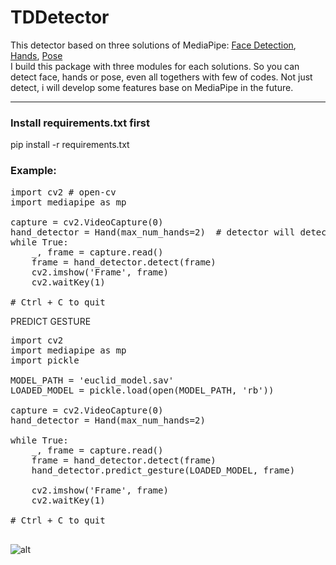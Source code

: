 # TDDetector
This detector based on three solutions of MediaPipe: [Face Detection][1], [Hands][2], [Pose][3]<br>
I build this package with three modules for each solutions. So you can detect face, hands or pose, even all togethers with few of codes.
Not just detect, i will develop some features base on MediaPipe in the future.
<hr>

### Install requirements.txt first

pip install -r requirements.txt

### Example:

<pre>
import cv2 # open-cv
import mediapipe as mp

capture = cv2.VideoCapture(0)
hand_detector = Hand(max_num_hands=2)  # detector will detect maximum two hands in one frame
while True:
    _, frame = capture.read()
    frame = hand_detector.detect(frame)
    cv2.imshow('Frame', frame)
    cv2.waitKey(1)
    
# Ctrl + C to quit
</pre>


PREDICT GESTURE
<pre>
import cv2
import mediapipe as mp
import pickle

MODEL_PATH = 'euclid_model.sav'
LOADED_MODEL = pickle.load(open(MODEL_PATH, 'rb'))

capture = cv2.VideoCapture(0)
hand_detector = Hand(max_num_hands=2)

while True:
    _, frame = capture.read()
    frame = hand_detector.detect(frame)
    hand_detector.predict_gesture(LOADED_MODEL, frame)
    
    cv2.imshow('Frame', frame)
    cv2.waitKey(1)
    
# Ctrl + C to quit

</pre>
![alt][4]



[1]: https://google.github.io/mediapipe/solutions/face_detection.html
[2]: https://google.github.io/mediapipe/solutions/hands.html
[3]: https://google.github.io/mediapipe/solutions/pose.html

[4]: https://i.imgur.com/rLbi0Zf.png
